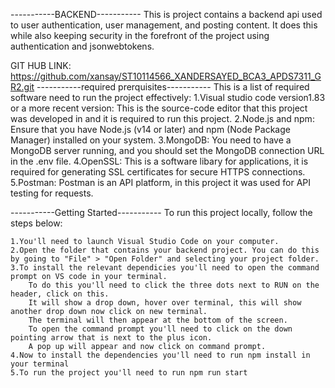 -----------BACKEND-----------
This is project contains a backend api used to user authentication, user management, and posting content. 
It does this while also keeping security in the forefront of the project using authentication and jsonwebtokens.

GIT HUB LINK:  https://github.com/xansay/ST10114566_XANDERSAYED_BCA3_APDS7311_GR2.git
-----------required prerquisites-----------
This is a list of required software need to run the project effectively:
	1.Visual studio code version1.83 or a more recent version:
		This is the source-code editor that this project was developed in and it is required to run this project.
	2.Node.js and npm:
		Ensure that you have Node.js (v14 or later) and npm (Node Package Manager) installed on your system.
	3.MongoDB:
		You need to have a MongoDB server running, and you should set the MongoDB connection URL in the .env file.
	4.OpenSSL:
		This is a software libary for applications, it is required for generating SSL certificates for secure HTTPS connections.
	5.Postman:
		Postman is an API platform, in this project it was used for API testing for requests.

-----------Getting Started-----------
To run this project locally, follow the steps below:
	
	1.You'll need to launch Visual Studio Code on your computer.
	2.Open the folder that contains your backend project. You can do this by going to "File" > "Open Folder" and selecting your project folder.
	3.To install the relevant dependicies you'll need to open the command prompt on VS code in your terminal.
		To do this you'll need to click the three dots next to RUN on the header, click on this.
		It will show a drop down, hover over terminal, this will show another drop down now click on new terminal.
		The terminal will then appear at the bottom of the screen.
		To open the command prompt you'll need to click on the down pointing arrow that is next to the plus icon.
		A pop up will appear and now click on command prompt.
	4.Now to install the dependencies you'll need to run npm install in your terminal
	5.To run the project you'll need to run npm run start

